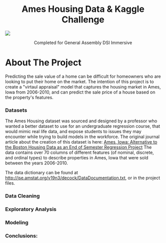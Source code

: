 <div id="top"></div>

<h1 align="center">Ames Housing Data & Kaggle Challenge </h3>
  <img src="./images/houses9.png"> 

  <p align="center">
    Completed for General Assembly DSI Immersive
    <br />
  </p>
</div>



<!-- ABOUT THE PROJECT -->
# About The Project

Predicting the sale value of a home can be difficult for homeowners who are looking to put their home on the market. The intention of this project is to create a "virtaul appraisal" model that captures the housing market in Ames, Iowa from 2006-2010, and can predict the sale price of a house based on the property's features.

### Datasets
The Ames Housing dataset was sourced and designed by a professor who wanted a better dataset to use for an undergraduate regression course, that would mimic real life data, and expose students to issues they may encounter while trying to build models in the workforce. The original journal article about the creation of this dataset is here: [Ames, Iowa: Alternative to the Boston Housing Data as an
End of Semester Regression Project](http://jse.amstat.org/v19n3/decock.pdf)
The data contains over 70 columns of different features (of nominal, discrete, and ordinal types) to describe properties in Ames, Iowa that were sold between the years 2006-2010.
    
The data dictionary can be found at http://jse.amstat.org/v19n3/decock/DataDocumentation.txt, or in the project files. 


### Data Cleaning



### Exploratory Analysis



### Modeling



### Conclusions:


<!-- MARKDOWN LINKS & IMAGES -->
<!-- https://www.markdownguide.org/basic-syntax/#reference-style-links -->
[contributors-shield]: https://img.shields.io/github/contributors/github_username/repo_name.svg?style=for-the-badge
[contributors-url]: https://github.com/github_username/repo_name/graphs/contributors
[forks-shield]: https://img.shields.io/github/forks/github_username/repo_name.svg?style=for-the-badge
[forks-url]: https://github.com/github_username/repo_name/network/members
[stars-shield]: https://img.shields.io/github/stars/github_username/repo_name.svg?style=for-the-badge
[stars-url]: https://github.com/github_username/repo_name/stargazers
[issues-shield]: https://img.shields.io/github/issues/github_username/repo_name.svg?style=for-the-badge
[issues-url]: https://github.com/github_username/repo_name/issues
[license-shield]: https://img.shields.io/github/license/github_username/repo_name.svg?style=for-the-badge
[license-url]: https://github.com/github_username/repo_name/blob/master/LICENSE.txt
[linkedin-shield]: https://img.shields.io/badge/-LinkedIn-black.svg?style=for-the-badge&logo=linkedin&colorB=555
[linkedin-url]: https://linkedin.com/in/linkedin_username
[product-screenshot]: images/screenshot.png

